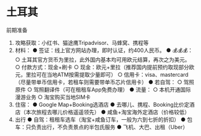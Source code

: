 # 土耳其

前期准备
1. 攻略获取：小红书、猫途鹰Tripadvisor、马蜂窝、携程等
2. 材料：
● 签证：线上官方网站办理，即时认证，约400人民币。
● 💰💰💰：
	○ 土耳其官方货币为里拉，此外国内基本均可用欧元结算，再次之为美元。
	○ 付款方式：现金+刷卡
	○ 现金：欧元+里拉（推荐国内提前预约取现部分欧元，里拉可在当地ATM按需提取少量即可）
	○ 信用卡：visa、mastercard（尽量带单币信用卡，若租车则需要带单币芯片信用卡）
● 若自驾：
	○ 驾照原件
	○ 驾照翻译件（可在租租车App免费办理）
● 流量：
	○ 本机开通国际漫游业务
	○ 淘宝购买当地SIM卡
3. 住宿：
● Google Map+Booking选酒店
● 去哪儿、携程、Booking比价定酒店（本次旅程去哪儿价格遥遥领先）
● 咸鱼+淘宝海外定酒店（价格较低）
4. 出行
● 自驾：租租车选车（淘宝+咸鱼订车，一般为六到七折的折扣）
● 包车：只负责出行，不负责景点的半包氏服务
● 飞机、大巴、出租（Uber）
